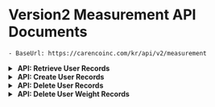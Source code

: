 # Version2 Measurement API Documents
    - BaseUrl: https://carencoinc.com/kr/api/v2/measurement







<!-- api-1-start -->
<details markdown="1">
<summary><strong>&nbsp;API: Retrieve User Records</strong></summary>


## Basic Information

| Method | URL                   |
|--------|-----------------------|
| GET    | `users/{uid}/records` |

### Request

#### Parameters(@PathVariable)

| Name  | Type   | Description            | Required | Remarks |
|-------|--------|------------------------|----------|---------|
| `uid` | String | User Unique identifier | Yes      |         |

#### Parameters(@RequestParam)

| Name        | Type          | Description                                   | Required | Remarks                                                              |
|-------------|---------------|-----------------------------------------------|----------|----------------------------------------------------------------------| 
| `version`   | String        | API version information (format: YYYY-MM-DD)  | No       | If not provided, the latest API version will be used automatically.  |
| `from`      | LocalDateTime | Query start date and time                     | No       |                                                                      |
| `to`        | LocalDateTime | Query end date and time                       | No       |                                                                      |
| `size`      | int           | Number of records to retrieve                 | No       |                                                                      |
| `page`      | int           | Page number of the queried data               | No       |                                                                      |
| `sort`      | String        | Sorting method (e.g., measuredDateTime, desc) | No       |                                                                      |

> ### Additional Query Logic for `GetFootprintRecords`
> The `findByUserIdAndDateTimeRange` method includes logic to filter records based on various conditions. Below are the details:
>
> #### Query Conditions
>
> 1. **Both `from` and `to` parameters are provided:**
     >     - Filters records where the measurement timestamp (`measuredDateTime`) is between `fromDateTime` and `toDateTime` (inclusive).
     >     - Repository method: `findByUserIdAndMeasuredDateTimeBetween`.
>
> 2. **Only `from` parameter is provided:**
     >     - Filters records where the measurement timestamp (`measuredDateTime`) is after `fromDateTime`.
     >     - Repository method: `findByUserIdAndMeasuredDateTimeAfter`.
>
> 3. **Only `to` parameter is provided:**
     >     - Filters records where the measurement timestamp (`measuredDateTime`) is before `toDateTime`.
     >     - Repository method: `findByUserIdAndMeasuredDateTimeBefore`.
>
> 4. **Neither `from` nor `to` parameters are provided:**
     >     - Returns all records for the given user, without date filtering.
     >     - Repository method: `findByUserId`.
>
> #### Pagination and Sorting
>
> - **Pagination:**
    >     - The `page` and `size` parameters determine the pagination behavior.
    >     - These are passed into the `PageRequest` object to fetch the corresponding page of records.
>
> - **Sorting:**
    >     - The `sort` parameter defines the sorting behavior. It should follow the format: `field,direction`.
    >         - `field`: The name of the field to sort by (e.g., `measuredDateTime`).
    >         - `direction`: Sorting direction (`asc` for ascending, `desc` for descending). Defaults to ascending if omitted.
    >     - Example values:
            >         - `measuredDateTime,desc`: Sort by `measuredDateTime` in descending order.
            >         - `weight,asc`: Sort by `weight` in ascending order.
>     - **Error Handling:**
        >         - If the `sort` parameter is invalid, an `IllegalArgumentException` is thrown with a message explaining the expected format.
>
> #### Example Query Scenarios
>
> 1. **Retrieve all records for a user within a specific date range, sorted by timestamp in descending order:**
     >     - Parameters: `from=2025-01-01T00:00:00`, `to=2025-01-31T23:59:59`, `sort=measuredDateTime,desc`.
>
> 2. **Retrieve all records after a specific date:**
     >     - Parameters: `from=2025-01-01T00:00:00`, `sort=measuredDateTime,asc`.
>
> 3. **Retrieve paginated records without any date filters:**
     >     - Parameters: `page=1`, `size=10`.
>
> #### Error Handling for Invalid Sorting
>
> - If the `sort` parameter is not in the correct format (e.g., missing field or direction), the following exception will be raised:
    >   ```json
    >   {
    >     "message": "Invalid sort parameter. Expected format: 'field,direction'.",
    >     "error": "Detailed error message explaining the issue"
    >   }

### Response

#### Body

| Name                           | Type          | Description                                                               |
|--------------------------------|---------------|---------------------------------------------------------------------------|
| `success`                      | Boolean       | Whether the API request was successful                                    |
| `data`                         | Object        | Contains data related to the user's measurements records                  |
| `data.userId`                  | String        | ID of the user who requested the measurement                              |
| `data.measuredDateTime`        | LocalDateTime | The date and time when the plantar pressure measurement was taken         |
| `data.footprint`               | Object        | Contains data related to the user's plantar pressure                      |
| `footprint.firstClassType`     | Double        | The first-ranked plantar pressure class type                              |
| `footprint.firstAccuracy`      | Double        | The accuracy (similarity) of the first-ranked class type                  |
| `footprint.secondaryClassType` | Double        | The second-ranked plantar pressure class type                             |
| `footprint.secondaryAccuracy`  | Double        | The accuracy (similarity) of the second-ranked class type                 |
| `footprint.thirdClassType`     | Double        | The third-ranked plantar pressure class type                              |
| `footprint.thirdAccuracy`      | Double        | The accuracy (similarity) of the third-ranked class type                  |
| `footprint.leftFootLength`     | Double        | Length of the left foot (in millimeters)                                  |
| `footprint.leftFootWidth`      | Double        | Width of the left foot (in millimeters)                                   |
| `footprint.rightFootLength`    | Double        | Length of the right foot (in millimeters)                                 |
| `footprint.rightFootWidth`     | Double        | Width of the right foot (in millimeters)                                  |
| `footprint.footprintImageUrl`  | String        | URL of the saved plantar pressure image                                   |
| `footprint.weight`             | Double        | The user's weight (in kilograms)                                          |
| `data.front`                   | Object        | Contains data related to the user's pose estimation from a frontal photo. |
| `front.angleFace`              | Double        | The degree of tilt of the face relative to the horizontal line            |
| `front.angleShoulder`          | Double        | The degree of tilt of the shoulder relative to the horizontal line        |
| `front.anglePelvis`            | Double        | The degree of tilt of the pelvis relative to the horizontal line          |
| `front.imageUrl`               | Double        | URL of the saved user's posture image                                     |
| `data.side`                    | Object        | Contains data related to the user's pose estimation from a side photo.    |
| `side.angleFace`               | Double        | The degree of tilt of the face relative to the horizontal line            |
| `side.angleShoulder`           | Double        | The degree of tilt of the shoulder relative to the horizontal line        |
| `side.anglePelvis`             | Double        | The degree of tilt of the pelvis relative to the horizontal line          |
| `side.imageUrl`                | Double        | URL of the saved user's posture image                                     |
| `data.score`                   | Object        | Contains data related to the user's predicted age and body score          |
| `score.bodyScore`              | Double        | The body score value predicted by the system.                             |
| `score.predictedAge`           | Double        | The age estimated predicted by the system.                                |

#### Keypoints

> **Keypoints represent the body parts tracked in `data.front` and `data.side`**

| Type     |
|----------|
| `Object` |

| Index | Body part       | Index | Body part    |
|-------|-----------------|-------|--------------|
| `0`   | `nose`          | `9`   | `leftWrist`  | 
| `1`   | `leftEye`       | `10`  | `rightWrist` | 
| `2`   | `rightEye`      | `11`  | `leftHip`    | 
| `3`   | `leftEar`       | `12`  | `rightHip`   | 
| `4`   | `rightEar`      | `13`  | `leftKnee`   | 
| `5`   | `leftShoulder`  | `14`  | `rightKnee`  | 
| `6`   | `rightShoulder` | `15`  | `leftAnkle`  | 
| `7`   | `leftElbow`     | `16`  | `rightAnkle` | 
| `8`   | `rightElbow`    |

> **Each keypoint consists of the following data:**

| Name       | Type   | Description                          |
|------------|--------|--------------------------------------|
| `x`        | Double | X-coordinate of the point            |
| `y`        | Double | Y-coordinate of the point            |
| `accuracy` | Double | Confidence score (0–100, percentage) |




<details markdown=>
  <summary><strong>Example</strong></summary>

## Request

```bash
  curl GET 'https://carencoinc.com/kr/api/v2/measurement/users/{uid}/records'
```

## Response

<details>
<summary><strong>200 OK</strong></summary>

###### Body

```json
{
  "success": true,
  "data": [
    {
      "userId": "71ce665d-10c9-4fed-bd70-d53f547bf917",
      "measuredDateTime": "2025-03-11T15:19:36",
      "footprint": {
        "firstClassType": 6.0,
        "firstAccuracy": 68.08,
        "secondaryClassType": 4.0,
        "secondaryAccuracy": 22.34,
        "thirdClassType": 0.0,
        "thirdAccuracy": 3.64,
        "leftFootLength": 206.89,
        "leftFootWidth": 54.54,
        "rightFootLength": 217.24,
        "rightFootWidth": 47.72,
        "footprintImageUrl": "https://kr-dev-milestone4.s3.ap-northeast-2.amazonaws.com/foot_print/71ce665d-10c9-4fed-bd70-d53f547bf917/2025-03-11_16-32-15-fData.png",
        "weight": 104.7
      },
      "front": {
        "angleFace": -0.9362807054730311,
        "anglePelvis": -1.4559726151714067,
        "angleShoulder": -1.017479746544972,
        "imageUrl": "https://kr-dev-milestone4.s3.ap-northeast-2.amazonaws.com/pose_estimation/71ce665d-10c9-4fed-bd70-d53f547bf917/71ce665d-10c9-4fed-bd70-d53f547bf917_2025-03-11T15%3A19%3A36_pData_front.jpg",
        "keypoint": {
          "nose": {
            "x": 129.0,
            "y": 63.0,
            "accuracy": 84.64
          },
          "leftEye": {
            "x": 140.0,
            "y": 52.0,
            "accuracy": 65.27
          },
          "rightEye": {
            "x": 118.0,
            "y": 53.0,
            "accuracy": 73.37
          },
          "leftEar": {
            "x": 154.0,
            "y": 61.0,
            "accuracy": 79.54
          },
          "rightEar": {
            "x": 105.0,
            "y": 63.0,
            "accuracy": 87.72
          },
          "leftShoulder": {
            "x": 183.0,
            "y": 135.0,
            "accuracy": 79.22
          },
          "rightShoulder": {
            "x": 78.0,
            "y": 137.0,
            "accuracy": 84.71
          },
          "leftElbow": {
            "x": 196.0,
            "y": 222.0,
            "accuracy": 87.93
          },
          "rightElbow": {
            "x": 62.0,
            "y": 222.0,
            "accuracy": 92.12
          },
          "leftWrist": {
            "x": 213.0,
            "y": 298.0,
            "accuracy": 82.98
          },
          "rightWrist": {
            "x": 39.0,
            "y": 292.0,
            "accuracy": 91.92
          },
          "leftHip": {
            "x": 160.0,
            "y": 275.0,
            "accuracy": 92.28
          },
          "rightHip": {
            "x": 95.0,
            "y": 276.0,
            "accuracy": 88.58
          },
          "leftKnee": {
            "x": 155.0,
            "y": 407.0,
            "accuracy": 86.94
          },
          "rightKnee": {
            "x": 100.0,
            "y": 407.0,
            "accuracy": 83.4
          },
          "leftAnkle": {
            "x": 149.0,
            "y": 523.0,
            "accuracy": 86.33
          },
          "rightAnkle": {
            "x": 104.0,
            "y": 528.0,
            "accuracy": 68.22
          }
        }
      },
      "side": {
        "angleFace": 15.361357539734005,
        "anglePelvis": 43.19802237802188,
        "angleShoulder": -15.752062245024387,
        "imageUrl": "https://kr-dev-milestone4.s3.ap-northeast-2.amazonaws.com/pose_estimation/71ce665d-10c9-4fed-bd70-d53f547bf917/71ce665d-10c9-4fed-bd70-d53f547bf917_2025-03-11T15%3A19%3A36_pData_side.jpg",
        "keypoint": {
          "nose": {
            "x": 95.0,
            "y": 70.0,
            "accuracy": 61.62
          },
          "leftEye": {
            "x": 104.0,
            "y": 58.0,
            "accuracy": 79.07
          },
          "rightEye": {
            "x": 102.0,
            "y": 57.0,
            "accuracy": 82.76
          },
          "leftEar": {
            "x": 136.0,
            "y": 66.0,
            "accuracy": 81.36
          },
          "rightEar": {
            "x": 132.0,
            "y": 65.0,
            "accuracy": 64.71
          },
          "leftShoulder": {
            "x": 136.0,
            "y": 129.0,
            "accuracy": 78.17
          },
          "rightShoulder": {
            "x": 129.0,
            "y": 131.0,
            "accuracy": 83.6
          },
          "leftElbow": {
            "x": 129.0,
            "y": 227.0,
            "accuracy": 62.1
          },
          "rightElbow": {
            "x": 127.0,
            "y": 228.0,
            "accuracy": 61.86
          },
          "leftWrist": {
            "x": 117.0,
            "y": 308.0,
            "accuracy": 59.52
          },
          "rightWrist": {
            "x": 116.0,
            "y": 305.0,
            "accuracy": 65.47
          },
          "leftHip": {
            "x": 127.0,
            "y": 283.0,
            "accuracy": 73.1
          },
          "rightHip": {
            "x": 124.0,
            "y": 280.0,
            "accuracy": 61.87
          },
          "leftKnee": {
            "x": 131.0,
            "y": 411.0,
            "accuracy": 67.67
          },
          "rightKnee": {
            "x": 130.0,
            "y": 411.0,
            "accuracy": 59.84
          },
          "leftAnkle": {
            "x": 136.0,
            "y": 532.0,
            "accuracy": 56.63
          },
          "rightAnkle": {
            "x": 137.0,
            "y": 527.0,
            "accuracy": 79.65
          }
        }
      },
      "score": {
        "body_score": 87,
        "predicted_age": 32
      }
    }
  ]
}
```

</details>

<details>
<summary><strong>500 InternalServerError</strong></summary>

###### Body

```json
{
  "success": false,
  "message": "External service error",
  "error": "EXTERNAL_SERVICE_ISSUE"
}
```

</details>

</details>

---

</details>
<!-- api-1-end -->




<!-- api-2-start -->
<details markdown="1">
<summary><strong>&nbsp;API: Create User Records</strong></summary>


## Basic Information

| Method | URL                   |
|--------|-----------------------|
| POST   | `users/{uid}/records` |

### Request

#### Parameters(@PathVariable)

| Name  | Type   | Description            | Required | Remarks |
|-------|--------|------------------------|----------|---------|
| `uid` | String | User Unique identifier | Yes      |         |

#### Parameters(@RequestParam)

| Name        | Type          | Description                                   | Required | Remarks                                                              |
|-------------|---------------|-----------------------------------------------|----------|----------------------------------------------------------------------| 
| `version`   | String        | API version information (format: YYYY-MM-DD)  | No       | If not provided, the latest API version will be used automatically.  |


#### Body(@RequestPart)

| Name               | Type          | Description                                              | Required | Remarks |
|--------------------|---------------|----------------------------------------------------------|----------|---------|
| `measuredDateTime` | LocalDateTime | The date and time when the plantar measurement was taken |          |         |
| `rawData`          | String        | Measured raw data                                        |          |         |
| `gender`           | String        | The gender of the user                                   |          |         |
| `height`           | Double        | The height of the user                                   |          |         | 
| `age`              | Int           | The age of the user                                      |          |         |
| `front`            | MultipartFile | The file for measuring pose                              |          |         |
| `side`             | MultipartFile | The file for measuring pose                              |          |         |



### Response

#### Body

| Name                           | Type          | Description                                                               |
|--------------------------------|---------------|---------------------------------------------------------------------------|
| `success`                      | Boolean       | Whether the API request was successful                                    |
| `data`                         | Object        | Contains data related to the user's measurements records                  |
| `data.userId`                  | String        | ID of the user who requested the measurement                              |
| `data.measuredDateTime`        | LocalDateTime | The date and time when the plantar pressure measurement was taken         |
| `data.footprint`               | Object        | Contains data related to the user's plantar pressure                      |
| `footprint.firstClassType`     | Double        | The first-ranked plantar pressure class type                              |
| `footprint.firstAccuracy`      | Double        | The accuracy (similarity) of the first-ranked class type                  |
| `footprint.secondaryClassType` | Double        | The second-ranked plantar pressure class type                             |
| `footprint.secondaryAccuracy`  | Double        | The accuracy (similarity) of the second-ranked class type                 |
| `footprint.thirdClassType`     | Double        | The third-ranked plantar pressure class type                              |
| `footprint.thirdAccuracy`      | Double        | The accuracy (similarity) of the third-ranked class type                  |
| `footprint.leftFootLength`     | Double        | Length of the left foot (in millimeters)                                  |
| `footprint.leftFootWidth`      | Double        | Width of the left foot (in millimeters)                                   |
| `footprint.rightFootLength`    | Double        | Length of the right foot (in millimeters)                                 |
| `footprint.rightFootWidth`     | Double        | Width of the right foot (in millimeters)                                  |
| `footprint.footprintImageUrl`  | String        | URL of the saved plantar pressure image                                   |
| `footprint.weight`             | Double        | The user's weight (in kilograms)                                          |
| `data.front`                   | Object        | Contains data related to the user's pose estimation from a frontal photo. |
| `front.angleFace`              | Double        | The degree of tilt of the face relative to the horizontal line            |
| `front.angleShoulder`          | Double        | The degree of tilt of the shoulder relative to the horizontal line        |
| `front.anglePelvis`            | Double        | The degree of tilt of the pelvis relative to the horizontal line          |
| `front.imageUrl`               | Double        | URL of the saved user's posture image                                     |
| `data.side`                    | Object        | Contains data related to the user's pose estimation from a side photo.    |
| `side.angleFace`               | Double        | The degree of tilt of the face relative to the horizontal line            |
| `side.angleShoulder`           | Double        | The degree of tilt of the shoulder relative to the horizontal line        |
| `side.anglePelvis`             | Double        | The degree of tilt of the pelvis relative to the horizontal line          |
| `side.imageUrl`                | Double        | URL of the saved user's posture image                                     |
| `data.score`                   | Object        | Contains data related to the user's predicted age and body score          |
| `score.bodyScore`              | Double        | The body score value predicted by the system.                             |
| `score.predictedAge`           | Double        | The age estimated predicted by the system.                                |

#### Keypoints

> **Keypoints represent the body parts tracked in `data.front` and `data.side`**

| Type     |
|----------|
| `Object` |

| Index | Body part       | Index | Body part    |
|-------|-----------------|-------|--------------|
| `0`   | `nose`          | `9`   | `leftWrist`  | 
| `1`   | `leftEye`       | `10`  | `rightWrist` | 
| `2`   | `rightEye`      | `11`  | `leftHip`    | 
| `3`   | `leftEar`       | `12`  | `rightHip`   | 
| `4`   | `rightEar`      | `13`  | `leftKnee`   | 
| `5`   | `leftShoulder`  | `14`  | `rightKnee`  | 
| `6`   | `rightShoulder` | `15`  | `leftAnkle`  | 
| `7`   | `leftElbow`     | `16`  | `rightAnkle` | 
| `8`   | `rightElbow`    |

> **Each keypoint consists of the following data:**

| Name       | Type   | Description                          |
|------------|--------|--------------------------------------|
| `x`        | Double | X-coordinate of the point            |
| `y`        | Double | Y-coordinate of the point            |
| `accuracy` | Double | Confidence score (0–100, percentage) |




<details markdown=>
  <summary><strong>Example</strong></summary>

## Request

```bash
  curl POST 'https://carencoinc.com/kr/api/v2/measurement/users/{uid}/records' \
    --form 'measuredDateTime=""' \
    --form 'rawData=""' \
    --form 'gender=""' \
    --form 'front="sample_front.jpg"' \
    --form 'side="sample_side.jpg"'
```

## Response

<details>
<summary><strong>200 OK</strong></summary>

###### Body

```json
{
  "success": true,
  "data": [
    {
      "userId": "71ce665d-10c9-4fed-bd70-d53f547bf917",
      "measuredDateTime": "2025-03-11T15:19:36",
      "footprint": {
        "firstClassType": 6.0,
        "firstAccuracy": 68.08,
        "secondaryClassType": 4.0,
        "secondaryAccuracy": 22.34,
        "thirdClassType": 0.0,
        "thirdAccuracy": 3.64,
        "leftFootLength": 206.89,
        "leftFootWidth": 54.54,
        "rightFootLength": 217.24,
        "rightFootWidth": 47.72,
        "footprintImageUrl": "https://kr-dev-milestone4.s3.ap-northeast-2.amazonaws.com/foot_print/71ce665d-10c9-4fed-bd70-d53f547bf917/2025-03-11_16-32-15-fData.png",
        "weight": 104.7
      },
      "front": {
        "angleFace": -0.9362807054730311,
        "anglePelvis": -1.4559726151714067,
        "angleShoulder": -1.017479746544972,
        "imageUrl": "https://kr-dev-milestone4.s3.ap-northeast-2.amazonaws.com/pose_estimation/71ce665d-10c9-4fed-bd70-d53f547bf917/71ce665d-10c9-4fed-bd70-d53f547bf917_2025-03-11T15%3A19%3A36_pData_front.jpg",
        "keypoint": {
          "nose": {
            "x": 129.0,
            "y": 63.0,
            "accuracy": 84.64
          },
          "leftEye": {
            "x": 140.0,
            "y": 52.0,
            "accuracy": 65.27
          },
          "rightEye": {
            "x": 118.0,
            "y": 53.0,
            "accuracy": 73.37
          },
          "leftEar": {
            "x": 154.0,
            "y": 61.0,
            "accuracy": 79.54
          },
          "rightEar": {
            "x": 105.0,
            "y": 63.0,
            "accuracy": 87.72
          },
          "leftShoulder": {
            "x": 183.0,
            "y": 135.0,
            "accuracy": 79.22
          },
          "rightShoulder": {
            "x": 78.0,
            "y": 137.0,
            "accuracy": 84.71
          },
          "leftElbow": {
            "x": 196.0,
            "y": 222.0,
            "accuracy": 87.93
          },
          "rightElbow": {
            "x": 62.0,
            "y": 222.0,
            "accuracy": 92.12
          },
          "leftWrist": {
            "x": 213.0,
            "y": 298.0,
            "accuracy": 82.98
          },
          "rightWrist": {
            "x": 39.0,
            "y": 292.0,
            "accuracy": 91.92
          },
          "leftHip": {
            "x": 160.0,
            "y": 275.0,
            "accuracy": 92.28
          },
          "rightHip": {
            "x": 95.0,
            "y": 276.0,
            "accuracy": 88.58
          },
          "leftKnee": {
            "x": 155.0,
            "y": 407.0,
            "accuracy": 86.94
          },
          "rightKnee": {
            "x": 100.0,
            "y": 407.0,
            "accuracy": 83.4
          },
          "leftAnkle": {
            "x": 149.0,
            "y": 523.0,
            "accuracy": 86.33
          },
          "rightAnkle": {
            "x": 104.0,
            "y": 528.0,
            "accuracy": 68.22
          }
        }
      },
      "side": {
        "angleFace": 15.361357539734005,
        "anglePelvis": 43.19802237802188,
        "angleShoulder": -15.752062245024387,
        "imageUrl": "https://kr-dev-milestone4.s3.ap-northeast-2.amazonaws.com/pose_estimation/71ce665d-10c9-4fed-bd70-d53f547bf917/71ce665d-10c9-4fed-bd70-d53f547bf917_2025-03-11T15%3A19%3A36_pData_side.jpg",
        "keypoint": {
          "nose": {
            "x": 95.0,
            "y": 70.0,
            "accuracy": 61.62
          },
          "leftEye": {
            "x": 104.0,
            "y": 58.0,
            "accuracy": 79.07
          },
          "rightEye": {
            "x": 102.0,
            "y": 57.0,
            "accuracy": 82.76
          },
          "leftEar": {
            "x": 136.0,
            "y": 66.0,
            "accuracy": 81.36
          },
          "rightEar": {
            "x": 132.0,
            "y": 65.0,
            "accuracy": 64.71
          },
          "leftShoulder": {
            "x": 136.0,
            "y": 129.0,
            "accuracy": 78.17
          },
          "rightShoulder": {
            "x": 129.0,
            "y": 131.0,
            "accuracy": 83.6
          },
          "leftElbow": {
            "x": 129.0,
            "y": 227.0,
            "accuracy": 62.1
          },
          "rightElbow": {
            "x": 127.0,
            "y": 228.0,
            "accuracy": 61.86
          },
          "leftWrist": {
            "x": 117.0,
            "y": 308.0,
            "accuracy": 59.52
          },
          "rightWrist": {
            "x": 116.0,
            "y": 305.0,
            "accuracy": 65.47
          },
          "leftHip": {
            "x": 127.0,
            "y": 283.0,
            "accuracy": 73.1
          },
          "rightHip": {
            "x": 124.0,
            "y": 280.0,
            "accuracy": 61.87
          },
          "leftKnee": {
            "x": 131.0,
            "y": 411.0,
            "accuracy": 67.67
          },
          "rightKnee": {
            "x": 130.0,
            "y": 411.0,
            "accuracy": 59.84
          },
          "leftAnkle": {
            "x": 136.0,
            "y": 532.0,
            "accuracy": 56.63
          },
          "rightAnkle": {
            "x": 137.0,
            "y": 527.0,
            "accuracy": 79.65
          }
        }
      },
      "score": {
        "body_score": 87,
        "predicted_age": 32
      }
    }
  ]
}
```

</details>

<details>
<summary><strong>409 Conflict</strong></summary>
###### Body

```json
{
  "success": false,
  "message": "Duplicate request or existing data",
  "error": "DUPLICATE_REQUEST"
}
```

</details>

<details>
<summary><strong>500 InternalServerError</strong></summary>

###### Body

```json
{
  "success": false,
  "message": "Unknown server error",
  "error": "INTERNAL_SERVER_ERROR"
}
```

</details>

</details>

---

</details>
<!-- api-2-end -->





<!-- api-3-start -->
<details markdown="1">
<summary><strong>&nbsp;API: Delete User Records</strong></summary>


## Basic Information

| Method | URL                   |
|--------|-----------------------|
| DELETE | `users/{uid}/records` |

### Request

#### Parameters(@PathVariable)

| Name  | Type   | Description            | Required | Remarks |
|-------|--------|------------------------|----------|---------|
| `uid` | String | User Unique identifier | Yes      |         |

#### Parameters(@RequestParam)

| Name               | Type          | Description                                                | Required | Remarks                                                             |
|--------------------|---------------|------------------------------------------------------------|----------|---------------------------------------------------------------------| 
| `version`          | String        | API version information (format: YYYY-MM-DD)               | No       | If not provided, the latest API version will be used automatically. |
| `measuredDateTime` | LocalDateTime | The date and time when the plantar measurement was taken   |          |                                                                     |

### Response




<details markdown=>
  <summary><strong>Example</strong></summary>

## Request

```bash
  curl DELETE 'https://carencoinc.com/kr/api/v2/measurement/users/{uid}/records'
```

## Response

#### Body

<details>
<summary><strong>200 OK</strong></summary>

###### Body

```json
{

}
```

</details>

<details>
<summary><strong>400 BadRequest</strong></summary>
###### Body

```json
{

}
```

</details>

<details>
<summary><strong>500 InternalServerError</strong></summary>

###### Body

```json
{
  
}
```

</details>

</details>

---

</details>
<!-- api-3-end -->








<!-- api-4-start -->
<details markdown="1">
<summary><strong>&nbsp;API: Delete User Weight Records</strong></summary>


## Basic Information

| Method | URL                   |
|--------|-----------------------|
| DELETE | `users/{uid}/weights` |

### Request

#### Parameters(@PathVariable)

| Name  | Type   | Description            | Required | Remarks |
|-------|--------|------------------------|----------|---------|
| `uid` | String | User Unique identifier | Yes      |         |

#### Parameters(@RequestParam)

| Name               | Type          | Description                                                | Required | Remarks                                                             |
|--------------------|---------------|------------------------------------------------------------|----------|---------------------------------------------------------------------| 
| `version`          | String        | API version information (format: YYYY-MM-DD)               | No       | If not provided, the latest API version will be used automatically. |
| `measuredDateTime` | LocalDateTime | The date and time when the plantar measurement was taken   |          |                                                                     |

### Response




<details markdown=>
  <summary><strong>Example</strong></summary>

## Request

```bash
  curl DELETE 'https://carencoinc.com/kr/api/v2/measurement/users/{uid}/weights'
```

## Response

#### Body

<details>
<summary><strong>200 OK</strong></summary>

###### Body

```json
{

}
```

</details>

<details>
<summary><strong>400 BadRequest</strong></summary>
###### Body

```json
{

}
```

</details>

<details>
<summary><strong>500 InternalServerError</strong></summary>

###### Body

```json
{

}
```

</details>

</details>

---

</details>
<!-- api-4-end -->





















































<!-- Unused
<details markdown="1">
<summary><strong>&nbsp;[Unused] Previous Api Call Method</strong></summary>



# Version2 Measurement API Documents

- BaseUrl: https://carencoinc.com/api/v2/measurement

## GetFootprints

### Endpoint

| Method | URL                          |
|--------|------------------------------|
| POST   | `/users/{userId}/footprints` |

### Request

#### Parameters(@RequestParam)

| Name      | Type          | Description                                   | Required | Remarks                                                             |
|-----------|---------------|-----------------------------------------------|----------|---------------------------------------------------------------------|
| `version` | String        | API version information (format: YYYY-MM-DD)  | No       | If not provided, the latest API version will be used automatically. |
| `from`    | LocalDateTime | Query start date and time                     | No       |                                                                     |
| `to`      | LocalDateTime | Query end date and time                       | No       |                                                                     |
| `size`    | int           | Number of records to retrieve                 | No       |                                                                     |
| `page`    | int           | Page number of the queried data               | No       |                                                                     |
| `sort`    | String        | Sorting method (e.g., measuredDateTime, desc) | No       |                                                                     |

> ### Additional Query Logic for `GetFootprintRecords`
> The `findByUserIdAndDateTimeRange` method includes logic to filter records based on various conditions. Below are the
> details:
>
> #### Query Conditions
>
> 1. **Both `from` and `to` parameters are provided:**
     >     - Filters records where the measurement timestamp (`measuredDateTime`) is between `fromDateTime` and
     `toDateTime` (inclusive).
     >     - Repository method: `findByUserIdAndMeasuredDateTimeBetween`.
>
> 2. **Only `from` parameter is provided:**
     >     - Filters records where the measurement timestamp (`measuredDateTime`) is after `fromDateTime`.
     >     - Repository method: `findByUserIdAndMeasuredDateTimeAfter`.
>
> 3. **Only `to` parameter is provided:**
     >     - Filters records where the measurement timestamp (`measuredDateTime`) is before `toDateTime`.
     >     - Repository method: `findByUserIdAndMeasuredDateTimeBefore`.
>
> 4. **Neither `from` nor `to` parameters are provided:**
     >     - Returns all records for the given user, without date filtering.
     >     - Repository method: `findByUserId`.
>
> #### Pagination and Sorting
>
> - **Pagination:**
    >     - The `page` and `size` parameters determine the pagination behavior.
    >     - These are passed into the `PageRequest` object to fetch the corresponding page of records.
>
> - **Sorting:**
    >     - The `sort` parameter defines the sorting behavior. It should follow the format: `field,direction`.
    >         - `field`: The name of the field to sort by (e.g., `measuredDateTime`).
    >         - `direction`: Sorting direction (`asc` for ascending, `desc` for descending). Defaults to ascending if
    omitted.
    >     - Example values:
    >         - `measuredDateTime,desc`: Sort by `measuredDateTime` in descending order.
    >         - `weight,asc`: Sort by `weight` in ascending order.
    >
- **Error Handling:**
  >         - If the `sort` parameter is invalid, an `IllegalArgumentException` is thrown with a message explaining the
  expected format.
>
> #### Example Query Scenarios
>
> 1. **Retrieve all records for a user within a specific date range, sorted by timestamp in descending order:**
     >     - Parameters: `from=2025-01-01T00:00:00`, `to=2025-01-31T23:59:59`, `sort=measuredDateTime,desc`.
>
> 2. **Retrieve all records after a specific date:**
     >     - Parameters: `from=2025-01-01T00:00:00`, `sort=measuredDateTime,asc`.
>
> 3. **Retrieve paginated records without any date filters:**
     >     - Parameters: `page=1`, `size=10`.

### Response

#### Body

| Name                      | Type          | Description                                                       |
|---------------------------|---------------|-------------------------------------------------------------------|
| `success`                 | boolean       | Indicates whether the API call was successful (true/false)        |
| `data`                    | Object        | Contains data related to the user's plantar pressure              |
| `data.id`                 | UUID          | Unique identifier (ID) for the plantar pressure record            |
| `data.userId`             | String        | ID of the user who requested the measurement                      |
| `data.measuredDateTime`   | LocalDateTime | The date and time when the plantar pressure measurement was taken |
| `data.firstClassType`     | Double        | The first-ranked plantar pressure class type                      |
| `data.firstAccuracy`      | Double        | The accuracy (similarity) of the first-ranked class type          |
| `data.secondaryClassType` | Double        | The second-ranked plantar pressure class type                     |
| `data.secondaryAccuracy`  | Double        | The accuracy (similarity) of the second-ranked class type         |
| `data.thirdClassType`     | Double        | The third-ranked plantar pressure class type                      |
| `data.thirdAccuracy`      | Double        | The accuracy (similarity) of the third-ranked class type          |
| `data.leftFootLength`     | Double        | Length of the left foot (in millimeters)                          |
| `data.leftFootWidth`      | Double        | Width of the left foot (in millimeters)                           |
| `data.rightFootLength`    | Double        | Length of the right foot (in millimeters)                         |
| `data.rightFootWidth`     | Double        | Width of the right foot (in millimeters)                          |
| `data.footprintImageUrl`  | String        | URL of the saved plantar pressure image                           |
| `data.weight`             | Double        | The user's weight (in kilograms)                                  |

---

</details>

-->